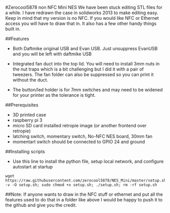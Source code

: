 #Zerocool5878 non NFC Mini NES
We have been stuck editing STL files for a while. I have redrawn the case in solidworks 2013 to make editing easy. Keep in mind that my version is no NFC. If you would like NFC or Ethernet access you will have to draw that in. It also has a few other handy things built in.

##Features

- Both Daftmike original USB and Evan USB. Just unsuppress EvanUSB and you will be left with daftmike USB

- Integrated fan duct into the top lid. You will need to install 3mm nuts in the nut traps which is a bit challenging but I did it with a pair of tweezers. The fan folder can also be suppressed so you can print it without the duct. 

- The button/led holder is for 7mm switches and may need to be widened for your printer as the tolerance is tight.


##Prerequisites
- 3D printed case
- raspberry pi 3
- micro SD card installed retropie image (or another frontend over retropie)
- latching switch, momentary switch, No-NFC NES board, 30mm fan
- momentart switch should be connected to GPIO 24 and ground
 
##Installing scripts
- Use this line to install the python file, setup local network, and configure autostart at startup

```
wget https://raw.githubusercontent.com/zerocool5878/NES_Mini/master/setup.sh -v -O setup.sh; sudo chmod +x setup.sh; ./setup.sh; rm -rf setup.sh
```

##Note:
If anyone wants to draw in the NFC stuff or ethernet and put all the features used to do that in a folder like above I would be happy to push it to the github and give you the credit. 